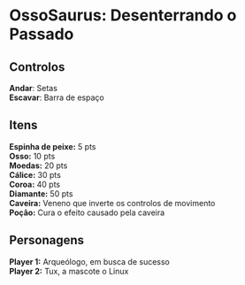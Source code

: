 # OssoSaurus: Desenterrando o Passado

## Controlos

**Andar**: Setas\
**Escavar**: Barra de espaço

## Itens

**Espinha de peixe:** 5 pts\
**Osso:** 10 pts\
**Moedas:** 20 pts\
**Cálice:** 30 pts\
**Coroa:** 40 pts\
**Diamante:** 50 pts\
**Caveira:** Veneno que inverte os controlos de movimento\
**Poção:** Cura o efeito causado pela caveira

## Personagens
**Player 1:** Arqueólogo, em busca de sucesso\
**Player 2:** Tux, a mascote o Linux